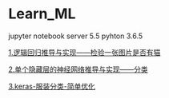 # Learn_ML
jupyter notebook server 5.5  pyhton 3.6.5

[1.逻辑回归推导与实现——检验一张图片是否有猫](https://github.com/cjx4401/Learn_ML/blob/master/%E6%8E%A8%E7%8E%B0%E9%80%BB%E8%BE%91%E5%9B%9E%E5%BD%92.ipynb)

[2.单个隐藏层的神经网络推导与实现——分类](https://github.com/cjx4401/Learn_ML/blob/master/%E5%8D%95%E4%B8%AA%E9%9A%90%E8%97%8F%E5%B1%82%E5%AE%9E%E7%8E%B0%E5%88%86%E7%B1%BB.ipynb)

[3.keras-服装分类-简单优化](https://github.com/cjx4401/Learn_ML/blob/master/keras-%E6%9C%8D%E8%A3%85%E5%88%86%E7%B1%BB-%E7%AE%80%E5%8D%95%E4%BC%98%E5%8C%96.ipynb)
